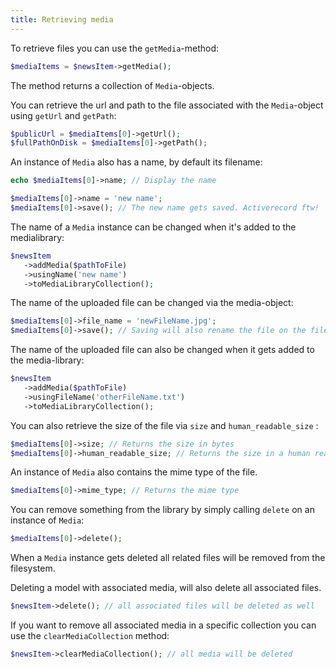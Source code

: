 ```yaml
---
title: Retrieving media
---
```


To retrieve files you can use the `getMedia`-method:

```php
$mediaItems = $newsItem->getMedia();
```

The method returns a collection of `Media`-objects.

You can retrieve the url and path to the file associated with the `Media`-object using  `getUrl` and `getPath`:

```php
$publicUrl = $mediaItems[0]->getUrl();
$fullPathOnDisk = $mediaItems[0]->getPath();
```

An instance of `Media` also has a name, by default its filename:

```php
echo $mediaItems[0]->name; // Display the name

$mediaItems[0]->name = 'new name';
$mediaItems[0]->save(); // The new name gets saved. Activerecord ftw!
```

The name of a `Media` instance can be changed when it's added to the medialibrary:

```php
$newsItem
   ->addMedia($pathToFile)
   ->usingName('new name')
   ->toMediaLibraryCollection();
```

The name of the uploaded file can be changed via the media-object:

```php
$mediaItems[0]->file_name = 'newFileName.jpg';
$mediaItems[0]->save(); // Saving will also rename the file on the filesystem.
```

The name of the uploaded file can also be changed when it gets added to the media-library:

```php
$newsItem
   ->addMedia($pathToFile)
   ->usingFileName('otherFileName.txt')
   ->toMediaLibraryCollection();
```

You can also retrieve the size of the file via  `size` and `human_readable_size` :

```php
$mediaItems[0]->size; // Returns the size in bytes
$mediaItems[0]->human_readable_size; // Returns the size in a human readable format (eg. 1,5 MB)
```

An instance of `Media` also contains the mime type of the file.

```php
$mediaItems[0]->mime_type; // Returns the mime type
```

You can remove something from the library by simply calling `delete` on an instance of `Media`:

```php
$mediaItems[0]->delete();
```

When a `Media` instance gets deleted all related files will be removed from the filesystem.

Deleting a model with associated media, will also delete all associated files.

```php
$newsItem->delete(); // all associated files will be deleted as well
```

If you want to remove all associated media in a specific collection you can use the `clearMediaCollection` method:

```php
$newsItem->clearMediaCollection(); // all media will be deleted
```
